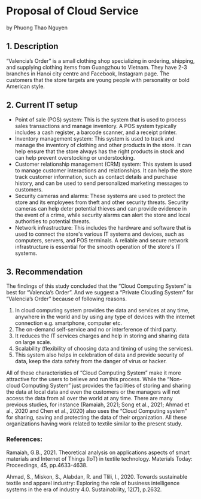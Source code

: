# Proposal of Cloud Service
by Phuong Thao Nguyen
## 1.	Description
“Valencia’s Order” is a small clothing shop specializing in ordering, shipping, and supplying clothing items from Guangzhou to Vietnam. 
They have 2-3 branches in Hanoi city centre and Facebook, Instagram page. 
The customers that the store targets are young people with personality or bold American style. 
## 2.	Current IT setup
-	Point of sale (POS) system: This is the system that is used to process sales transactions and manage inventory. 
A POS system typically includes a cash register, a barcode scanner, and a receipt printer.
-	Inventory management system: This system is used to track and manage the inventory of clothing and other products in the store. 
It can help ensure that the store always has the right products in stock and can help prevent overstocking or understocking.
-	Customer relationship management (CRM) system: This system is used to manage customer interactions and relationships. 
It can help the store track customer information, such as contact details and purchase history, and can be used to send personalized marketing messages to customers.
-	Security cameras and alarms: These systems are used to protect the store and its employees from theft and other security threats. 
Security cameras can help deter potential thieves and can provide evidence in the event of a crime, while security alarms can alert the store and local authorities to potential threats.
-	Network infrastructure: This includes the hardware and software that is used to connect the store's various IT systems and devices, such as computers, servers, and POS terminals.
A reliable and secure network infrastructure is essential for the smooth operation of the store's IT systems.
## 3.	Recommendation
The findings of this study concluded that the “Cloud Computing System” is best for “Valencia’s Order”. 
And we suggest a “Private Clouding System” for “Valencia’s Order” because of following reasons.
1.	In cloud computing system provides the data and services at any time, anywhere in the world and by using any type of devices with the internet connection e.g. smartphone, computer etc.
2.  The on-demand self-service and no or interference of third party.
3.	It reduces the IT services charges and help in storing and sharing data on large scale.
4.	Scalability (flexibility of choosing data and timing of using the services). 
5.	This system also helps in celebration of data and provide security of data, keep the data safety from the danger of virus or hacker. 

All of these characteristics of “Cloud Computing System” make it more attractive for the users to believe and run this process. 
While the “Non-cloud Computing System” just provides the facilities of storing and sharing the data at local data and even the customers or the managers will not access the data from all over the world at any time. 
There are many previous studies, for instance (Ramaiah, 2021; Song et al., 2021; Ahmad et al., 2020 and Chen et al., 2020) also uses the “Cloud Computing system” for sharing, saving and protecting the data of their organization. 
All these organizations having work related to textile similar to the present study.    
### References:
Ramaiah, G.B., 2021. Theoretical analysis on applications aspects of smart materials and Internet of Things (IoT) in textile technology. Materials Today: Proceedings, 45, pp.4633-4638.

Ahmad, S., Miskon, S., Alabdan, R. and Tlili, I., 2020. Towards sustainable textile and apparel industry: Exploring the role of business intelligence systems in the era of industry 4.0. Sustainability, 12(7), p.2632.
